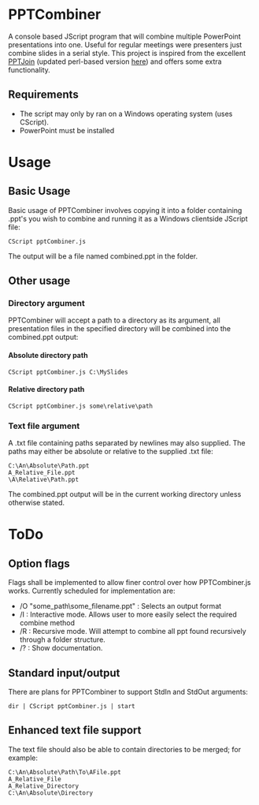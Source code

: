 # PPTCombiner #

A console based JScript program that will combine multiple PowerPoint presentations into one. Useful for regular meetings were presenters just combine slides in a serial style. This project is inspired from the excellent <a href="http://code.google.com/p/powerpointjoin/">PPTJoin</a> (updated perl-based version <a href="https://github.com/richardsugg/PowerpointJoin">here</a>) and offers some extra functionality.

## Requirements ##

- The script may only by ran on a Windows operating system (uses CScript).
- PowerPoint must be installed

# Usage #
## Basic Usage ##

Basic usage of PPTCombiner involves copying it into a folder containing .ppt's you wish to combine and running it as a Windows clientside JScript file:

    CScript pptCombiner.js

The output will be a file named combined.ppt in the folder.

## Other usage ##

### Directory argument ###
PPTCombiner will accept a path to a directory as its argument, all presentation files in the specified directory will be combined into the combined.ppt output:

#### Absolute directory path ####

    CScript pptCombiner.js C:\MySlides
    
#### Relative directory path ####

    CScript pptCombiner.js some\relative\path
    
### Text file argument ###
A .txt file containing paths separated by newlines may also supplied. The paths may either be absolute or relative to the supplied .txt file:

    C:\An\Absolute\Path.ppt
    A_Relative_File.ppt
    \A\Relative\Path.ppt
    
The combined.ppt output will be in the current working directory unless otherwise stated.

# ToDo #
## Option flags ##
Flags shall be implemented to allow finer control over how PPTCombiner.js works. Currently scheduled for implementation are:
+ /O "some_path\some_filename.ppt" : Selects an output format
+ /I : Interactive mode. Allows user to more easily select the required combine method
+ /R : Recursive mode. Will attempt to combine all ppt found recursively through a folder structure.
+ /? : Show documentation.

## Standard input/output ##
There are plans for PPTCombiner to support StdIn and StdOut arguments:

    dir | CScript pptCombiner.js | start
    
## Enhanced text file support ##
The text file should also be able to contain directories to be merged; for example:

    C:\An\Absolute\Path\To\AFile.ppt
    A_Relative_File
    A_Relative_Directory
    C:\An\Absolute\Directory
